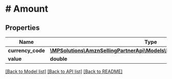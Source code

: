 # # Amount

## Properties

Name | Type | Description | Notes
------------ | ------------- | ------------- | -------------
**currency_code** | [**\MPSolutions\AmznSellingPartnerApi\Models\FulfillmentInbound\CurrencyCode**](CurrencyCode.md) |  |
**value** | **double** |  |

[[Back to Model list]](../../README.md#models) [[Back to API list]](../../README.md#endpoints) [[Back to README]](../../README.md)
